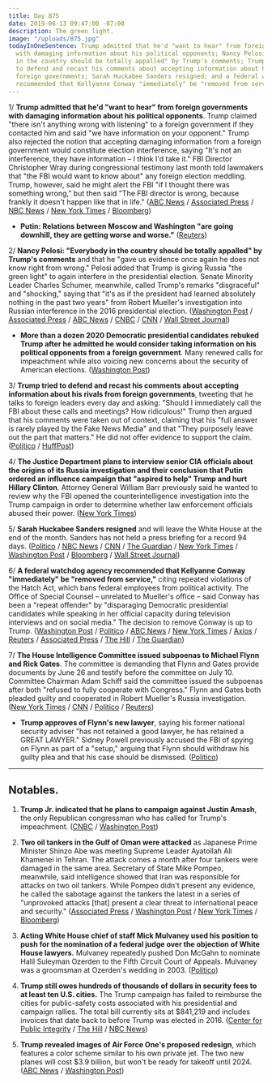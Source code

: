 ```yaml
---
title: Day 875
date: 2019-06-13 09:47:00 -07:00
description: The green light.
image: "/uploads/875.jpg"
todayInOneSentence: Trump admitted that he'd "want to hear" from foreign governments
  with damaging information about his political opponents; Nancy Pelosi said "everybody
  in the country should be totally appalled" by Trump's comments; Trump then tried
  to defend and recast his comments about accepting information about his rivals from
  foreign governments; Sarah Huckabee Sanders resigned; and a federal watchdog agency
  recommended that Kellyanne Conway "immediately" be "removed from service."
---
```


1/ **Trump admitted that he'd "want to hear" from foreign governments with damaging information about his political opponents**. Trump claimed "there isn't anything wrong with listening" to a foreign government if they contacted him and said "we have information on your opponent." Trump also rejected the notion that accepting damaging information from a foreign government would constitute election interference, saying "It's not an interference, they have information – I think I'd take it." FBI Director Christopher Wray during congressional testimony last month told lawmakers that "the FBI would want to know about" any foreign election meddling. Trump, however, said he might alert the FBI "if I thought there was something wrong," but then said "The FBI director is wrong, because frankly it doesn't happen like that in life." ([ABC News](https://abcnews.go.com/Politics/id-exclusive-interview-trump-listen-foreigners-offered-dirt/story?id=63669304) / [Associated Press](https://apnews.com/4f12f64313cf4fdcb7cb55d7f24a3e9e) / [NBC News](https://www.nbcnews.com/politics/donald-trump/i-think-i-d-take-it-trump-says-he-d-n1017031) / [New York Times](https://www.nytimes.com/2019/06/13/us/politics/trump-russia-campaign-help.html) / [Bloomberg](https://www.bloomberg.com/news/articles/2019-06-12/trump-says-i-d-take-it-if-foreigners-offer-dirt-on-2020-rivals))

* **Putin: Relations between Moscow and Washington "are going downhill, they are getting worse and worse."** ([Reuters](https://www.reuters.com/article/us-usa-russia-putin/putin-says-russia-u-s-relations-are-getting-worse-and-worse-mir-tv-idUSKCN1TE0L7))

2/ **Nancy Pelosi: "Everybody in the country should be totally appalled" by Trump's comments** and that he "gave us evidence once again he does not know right from wrong." Pelosi added that Trump is giving Russia "the green light" to again interfere in the presidential election. Senate Minority Leader Charles Schumer, meanwhile, called Trump's remarks "disgraceful" and "shocking," saying that "it's as if the president had learned absolutely nothing in the past two years" from Robert Mueller's investigation into Russian interference in the 2016 presidential election. ([Washington Post](https://www.washingtonpost.com/politics/trump-cites-frequent-meetings-with-foreign-leaders-to-try-to-justify-comments-on-accepting-opposition-research/2019/06/13/c2514322-8ddb-11e9-adf3-f70f78c156e8_story.html) / [Associated Press](https://www.apnews.com/4f12f64313cf4fdcb7cb55d7f24a3e9e) / [ABC News](https://abcnews.go.com/Politics/country-totally-appalled-trump-comments-foreign-interference-pelosi/story?id=63688057) / [CNBC](https://www.cnbc.com/2019/06/13/pelosi-dodges-impeachment-talk-after-trump-claims-hed-take-foreign-dirt.html) / [CNN](https://www.cnn.com/2019/06/13/politics/nancy-pelosi-dirt-reaction/) / [Wall Street Journal](https://www.wsj.com/articles/pelosi-trump-giving-green-light-to-foreign-election-meddling-again-11560431928))

* **More than a dozen 2020 Democratic presidential candidates rebuked Trump after he admitted he would consider taking information on his political opponents from a foreign government**. Many renewed calls for impeachment while also voicing new concerns about the security of American elections. ([Washington Post](https://www.washingtonpost.com/nation/2019/06/13/trump-foreign-intelligence-warren-gillibrand-impeachment/?utm_term=.becbe7088575))

3/ **Trump tried to defend and recast his comments about accepting information about his rivals from foreign governments**, tweeting that he talks to foreign leaders every day and asking: "Should I immediately call the FBI about these calls and meetings? How ridiculous!" Trump then argued that his comments were taken out of context, claiming that his "full answer is rarely played by the Fake News Media" and that "They purposely leave out the part that matters." He did not offer evidence to support the claim. ([Politico](https://www.politico.com/story/2019/06/13/trump-tweet-interference-1363403) / [HuffPost](https://www.huffpost.com/entry/trump-foreign-governments-tweets_n_5d024c45e4b0dc17ef053a74))

4/ **The Justice Department plans to interview senior CIA officials about the origins of its Russia investigation and their conclusion that Putin ordered an influence campaign that "aspired to help" Trump and hurt Hillary Clinton**. Attorney General William Barr previously said he wanted to review why the FBI opened the counterintelligence investigation into the Trump campaign in order to determine whether law enforcement officials abused their power. ([New York Times](https://www.nytimes.com/2019/06/12/us/politics/russia-investigation-cia.html))

5/ **Sarah Huckabee Sanders resigned** and will leave the White House at the end of the month. Sanders has not held a press briefing for a record 94 days. ([Politico](https://www.politico.com/story/2019/06/13/sarah-sanders-to-leave-white-house-1364563) / [NBC News](https://www.nbcnews.com/politics/white-house/press-secretary-sarah-sanders-leaving-white-house-trump-says-n1017401) / [CNN](https://www.cnn.com/2019/06/13/politics/sarah-sanders-white-house-leaving/index.html) / [The Guardian](https://www.theguardian.com/us-news/2019/jun/13/sarah-sanders-leaves-trump-white-house-stands-down-press-secretary-role) / [New York Times](https://www.nytimes.com/2019/06/13/us/politics/sarah-sanders-leaving-white-house.html) / [Washington Post](https://www.washingtonpost.com/politics/sarah-sanders-leaving-white-house-at-the-end-of-the-month-trump-says/2019/06/13/d2e256e0-8e17-11e9-8f69-a2795fca3343_story.html) / [Bloomberg](https://www.bloomberg.com/news/articles/2019-06-13/sanders-to-resign-as-white-house-press-secretary-trump-says) / [Wall Street Journal](https://www.wsj.com/articles/white-house-spokeswoman-sarah-sanders-to-depart-11560456872))

6/ **A federal watchdog agency recommended that Kellyanne Conway "immediately" be "removed from service,"** citing repeated violations of the Hatch Act, which bans federal employees from political activity. The Office of Special Counsel – unrelated to Mueller's office – said Conway has been a "repeat offender" by "disparaging Democratic presidential candidates while speaking in her official capacity during television interviews and on social media." The decision to remove Conway is up to Trump. ([Washington Post](https://www.washingtonpost.com/politics/office-of-special-counsel-recommends-removal-of-kellyanne-conway-from-federal-office-for-violating-the-hatch-act/2019/06/13/0786ae2e-8df4-11e9-8f69-a2795fca3343_story.html) / [Politico](https://www.politico.com/story/2019/06/13/federal-agency-recommends-that-kellyanne-conway-be-removed-from-service-over-hatch-act-1364221) / [ABC News](https://abcnews.go.com/Politics/federal-watchdog-recommends-trump-senior-adviser-kellyanne-conway/story?id=63689269) / [New York Times](https://www.nytimes.com/2019/06/13/us/politics/kellyanne-conway-hatch-act.html) / [Axios](https://www.axios.com/kellyanne-conway-hatch-act-violations-c7c7767d-5f97-4a4f-afb1-254d59942a1d.html) / [Reuters](https://www.reuters.com/article/us-usa-trump-conway-idUSKCN1TE2FI) / [Associated Press](https://apnews.com/b2f61bdd9831460b98cba45fefc9b293) / [The Hill](https://thehill.com/homenews/administration/448379-federal-watchdog-recommends-conway-be-removed-from-office-for-hatch) / [The Guardian](https://www.theguardian.com/us-news/2019/jun/13/kellyanne-conway-violated-us-law-and-should-be-fired-federal-watchdog-says))

7/ **The House Intelligence Committee issued subpoenas to Michael Flynn and Rick Gates**. The committee is demanding that Flynn and Gates provide documents by June 26 and testify before the committee on July 10. Committee Chairman Adam Schiff said the committee issued the subpoenas after both "refused to fully cooperate with Congress." Flynn and Gates both pleaded guilty and cooperated in Robert Mueller's Russia investigation. ([New York Times](https://www.nytimes.com/2019/06/13/us/politics/michael-flynn-rick-gates-subpoena-russia.html) / [CNN](https://www.cnn.com/2019/06/13/politics/michael-flynn-rick-gates-subpoena/index.html) / [Politico](https://www.politico.com/story/2019/06/13/house-intelligence-committee-subpoenas-flynn-gates-1363096) / [Reuters](https://www.reuters.com/article/us-usa-trump-congress-subpoenas-idUSKCN1TE1UV))

* **Trump approves of Flynn's new lawyer**, saying his former national security adviser "has not retained a good lawyer, he has retained a GREAT LAWYER." Sidney Powell previously accused the FBI of spying on Flynn as part of a "setup," arguing that Flynn should withdraw his guilty plea and that his case should be dismissed. ([Politico](https://www.politico.com/story/2019/06/13/trump-michael-flynn-lawyer-1363094))

---

## Notables.

1. **Trump Jr. indicated that he plans to campaign against Justin Amash**, the only Republican congressman who has called for Trump's impeachment. ([CNBC](https://www.cnbc.com/2019/06/13/donald-trump-jr-plans-to-campaign-against-michigan-rep-justin-amash-in-2020-primary.html) / [Washington Post](https://www.washingtonpost.com/politics/donald-trump-jr-signals-he-plans-to-campaign-against-rep-amash-the-republican-calling-for-his-fathers-impeachment/2019/06/13/d330afca-8dd6-11e9-adf3-f70f78c156e8_story.html))

2. **Two oil tankers in the Gulf of Oman were attacked** as Japanese Prime Minister Shinzo Abe was meeting Supreme Leader Ayatollah Ali Khamenei in Tehran. The attack comes a month after four tankers were damaged in the same area. Secretary of State Mike Pompeo, meanwhile, said intelligence showed that Iran was responsible for attacks on two oil tankers. While Pompeo didn't present any evidence, he called the sabotage against the tankers the latest in a series of "unprovoked attacks \[that\] present a clear threat to international peace and security." ([Associated Press](https://apnews.com/d67714ab8ac344a3b3af19cca1c20192) / [Washington Post](https://www.washingtonpost.com/world/oil-tankers-attacked-in-gulf-of-oman-us-navy-says/2019/06/13/d59b784c-8db0-11e9-b162-8f6f41ec3c04_story.html) / [New York Times](https://www.nytimes.com/2019/06/13/us/politics/oil-tanker-attack-pompeo.html) / [Bloomberg](https://www.bloomberg.com/news/articles/2019-06-13/u-s-blames-iran-for-oil-tanker-attacks-as-tensions-escalate-jwuzlj4u))

3. **Acting White House chief of staff Mick Mulvaney used his position to push for the nomination of a federal judge over the objection of White House lawyers.** Mulvaney repeatedly pushed Don McGahn to nominate Halil Suleyman Ozerden to the Fifth Circuit Court of Appeals. Mulvaney was a groomsman at Ozerden's wedding in 2003. ([Politico](https://www.politico.com/story/2019/06/13/mulvaney-halil-suleyman-fifth-circuit-1362794))

4. **Trump still owes hundreds of thousands of dollars in security fees to at least ten U.S. cities.** The Trump campaign has failed to reimburse the cities for public-safety costs associated with his presidential and campaign rallies. The total bill currently sits at $841,219 and includes invoices that date back to before Trump was elected in 2016. ([Center for Public Integrity](https://publicintegrity.org/federal-politics/donald-trump-police-cities-bills-maga-rallies/) / [The Hill](https://thehill.com/homenews/campaign/448323-10-cities-say-trump-owes-them-money-from-rally-security) / [NBC News](https://www.nbcnews.com/politics/2020-election/why-hasn-t-trump-campaign-paid-all-its-police-security-n1016791))

5. **Trump revealed images of Air Force One's proposed redesign**, which features a color scheme similar to his own private jet. The two new planes will cost $3.9 billion, but won't be ready for takeoff until 2024. ([ABC News](https://abcnews.go.com/Politics/exclusive-trump-unveils-patriotic-paint-job-air-force/story?id=63676678) / [Washington Post](https://www.washingtonpost.com/politics/trump-shares-mock-ups-of-a-new-air-force-one-featuring-colors-remarkably-similar-to-his-private-jet/2019/06/13/945b9c50-8dc3-11e9-adf3-f70f78c156e8_story.html))